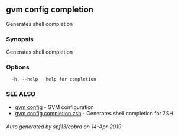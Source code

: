 ## gvm config completion

Generates shell completion

### Synopsis

Generates shell completion

### Options

```
  -h, --help   help for completion
```

### SEE ALSO

* [gvm config](gvm_config.md)	 - GVM configuration
* [gvm config completion zsh](gvm_config_completion_zsh.md)	 - Generates shell completion for ZSH

###### Auto generated by spf13/cobra on 14-Apr-2019
